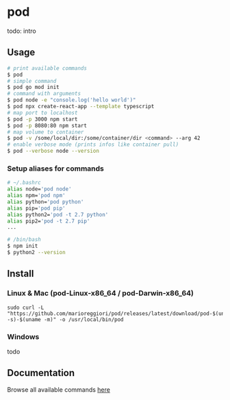 # pod
todo: intro

## Usage

```bash
# print available commands
$ pod
# simple command
$ pod go mod init
# command with arguments
$ pod node -e "console.log('hello world')"
$ pod npx create-react-app --template typescript
# map port to localhost
$ pod -p 3000 npm start
$ pod -p 8080:80 npm start
# map volume to container
$ pod -v /some/local/dir:/some/container/dir <command> --arg 42
# enable verbose mode (prints infos like container pull)
$ pod --verbose node --version
```

### Setup aliases for commands
```bash
# ~/.bashrc
alias node='pod node'
alias npm='pod npm'
alias python='pod python'
alias pip='pod pip'
alias python2='pod -t 2.7 python'
alias pip2='pod -t 2.7 pip'
...

# /bin/bash
$ npm init
$ python2 --version
```

## Install
### Linux & Mac (pod-Linux-x86_64 / pod-Darwin-x86_64)
```
sudo curl -L "https://github.com/marioreggiori/pod/releases/latest/download/pod-$(uname -s)-$(uname -m)" -o /usr/local/bin/pod
```
### Windows
todo

## Documentation
Browse all available commands [here](docs/pod.md)